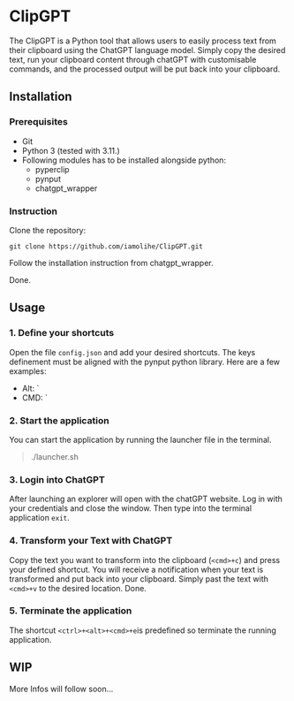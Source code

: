 # ClipGPT

The ClipGPT is a Python tool that allows users to easily process text from their clipboard using the ChatGPT language model. Simply copy the desired text, run your clipboard content through chatGPT with customisable commands, and the processed output will be put back into your clipboard.

## Installation

### Prerequisites

- Git
- Python 3 (tested with 3.11.)
- Following modules has to be installed alongside python:
  - pyperclip
  - pynput
  - chatgpt_wrapper

### Instruction

Clone the repository:

```
git clone https://github.com/iamolihe/ClipGPT.git
```

Follow the installation instruction from chatgpt_wrapper.

Done.

## Usage

### 1. Define your shortcuts

Open the file `config.json` and add your desired shortcuts. The keys  definement must be aligned with the pynput python library. Here are a few examples:

- Alt: `<alt>
- CMD: `<cmd>

### 2. Start the application

You can start the application by running the launcher file in the terminal.

> ./launcher.sh

### 3. Login into ChatGPT

After launching an explorer will open with the chatGPT website. Log in with your credentials and close the window.
Then type into the terminal application `exit`.

### 4. Transform your Text with ChatGPT

Copy the text you want to transform into the clipboard (`<cmd>+c`) and press your defined shortcut. You will receive a notification when your text is transformed and put back into your clipboard. Simply past the text with `<cmd>+v` to the desired location. Done.

### 5. Terminate the application

The shortcut `<ctrl>+<alt>+<cmd>+e`is predefined so terminate the running application.


## WIP
More Infos will follow soon...
